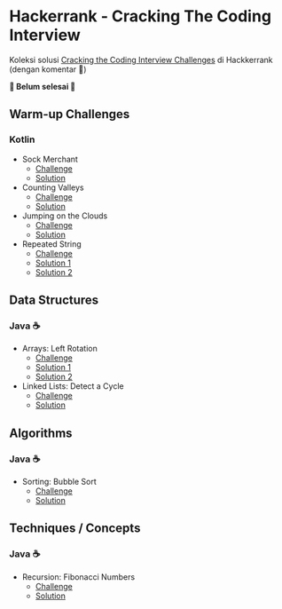 # Hackerrank - Cracking The Coding Interview

Koleksi solusi [Cracking the Coding Interview Challenges](https://www.hackerrank.com/domains/tutorials/cracking-the-coding-interview) di Hackkerrank
(dengan komentar 💭)

**🚧 Belum selesai 🚧**

## Warm-up Challenges
### Kotlin
* Sock Merchant
    * [Challenge](https://www.hackerrank.com/challenges/sock-merchant/problem)
    * [Solution](./Warmup_Challenges/kotlin/1_sock_merchant.kt)
* Counting Valleys
    * [Challenge](https://www.hackerrank.com/challenges/counting-valleys/problem)
    * [Solution](./Warmup_Challenges/kotlin/2_counting_valleys.kt)
* Jumping on the Clouds
    * [Challenge](https://www.hackerrank.com/challenges/jumping-on-the-clouds/problem)
    * [Solution](./Warmup_Challenges/kotlin/3_jumping_on_the+clouds.kt)
* Repeated String
    * [Challenge](https://www.hackerrank.com/challenges/repeated-string/problem)
    * [Solution 1](./Warmup_Challenges/kotlin/4_repeated_string_1.kt)
    * [Solution 2](./Warmup_Challenges/kotlin/4_repeated_string_2.kt)
## Data Structures
### Java ☕
* Arrays: Left Rotation
    * [Challenge](https://www.hackerrank.com/challenges/ctci-array-left-rotation)
    * [Solution 1](./Data_Structures/java/1_arrays_left_rotation.1.java)
    * [Solution 2](./Data_Structures/java/1_arrays_left_rotation.2.java)
* Linked Lists: Detect a Cycle
    * [Challenge](https://www.hackerrank.com/challenges/ctci-linked-list-cycle)
    * [Solution](./Data_Structures/java/4_linked_lists_detect_a_cycle.java)

## Algorithms
### Java ☕
* Sorting: Bubble Sort
    * [Challenge](https://www.hackerrank.com/challenges/ctci-bubble-sort)
    * [Solution](./Algorithms/java/1_sorting_bubble_sort.java)

## Techniques / Concepts
### Java ☕
* Recursion: Fibonacci Numbers
    * [Challenge](https://www.hackerrank.com/challenges/ctci-fibonacci-numbers)
    * [Solution](./Techniques_Concepts/java/2_recursion_fibonacci_numbers.java)